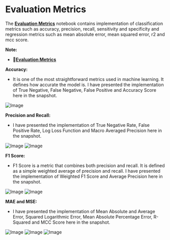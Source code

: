 # **Evaluation Metrics**  

The [**Evaluation Metrics**](https://github.com/ThinamXx/ApproachingAnyMachineLearning/blob/main/02.%20Evaluation%20Metrics/Evaluation%20Metrics.ipynb) notebook contains implementation of classification metrics such as accuracy, precision, recall, sensitivity and specificity and regression metrics such as mean absolute error, mean squared error, r2 and mcc score. 

**Note:**
- 📑[**Evaluation Metrics**](https://nbviewer.org/github/ThinamXx/ApproachingAnyMachineLearning/blob/main/02.%20Evaluation%20Metrics/Evaluation%20Metrics.ipynb)

**Accuracy:**
- It is one of the most straightforward metrics used in machine learning. It defines how accurate the model is. I have presented the implementation of True Negative, False Negative, False Positive and Accuracy Score here in the snapshot. 

![Image](https://github.com/ThinamXx/300Days__MachineLearningDeepLearning/blob/main/Images/Day%20285.PNG)

**Precision and Recall:**
- I have presented the implementation of True Negative Rate, False Positive Rate, Log Loss Function and Macro Averaged Precision here in the snapshot. 

![Image](https://github.com/ThinamXx/300Days__MachineLearningDeepLearning/blob/main/Images/Day%20286.PNG)
![Image](https://github.com/ThinamXx/300Days__MachineLearningDeepLearning/blob/main/Images/Day%20287.PNG)

**F1 Score:**
- F1 Score is a metric that combines both precision and recall. It is defined as a simple weighted average of precision and recall. I have presented the implementation of Weighted F1 Score and Average Precision here in the snapshot.

![Image](https://github.com/ThinamXx/300Days__MachineLearningDeepLearning/blob/main/Images/Day%20288a.PNG)
![Image](https://github.com/ThinamXx/300Days__MachineLearningDeepLearning/blob/main/Images/Day%20288b.PNG)

**MAE and MSE:**
- I have presented the implementation of Mean Absolute and Average Error, Squared Logarithmic Error, Mean Absolute Percentage Error, R-Squared and MCC Score here in the snapshot.

![Image](https://github.com/ThinamXx/300Days__MachineLearningDeepLearning/blob/main/Images/Day%20289a.PNG)
![Image](https://github.com/ThinamXx/300Days__MachineLearningDeepLearning/blob/main/Images/Day%20289b.PNG)
![Image](https://github.com/ThinamXx/300Days__MachineLearningDeepLearning/blob/main/Images/Day%20289c.PNG)
